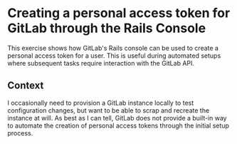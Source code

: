 # Creating a personal access token for GitLab through the Rails Console

This exercise shows how GitLab's Rails console can be used to create a personal access token for a user. This is useful during automated setups where subsequent tasks require interaction with the GitLab API.

## Context

I occasionally need to provision a GitLab instance locally to test
configuration changes, but want to be able to scrap and recreate the instance at will. As best as I can tell, GitLab does not provide a
built-in way to automate the creation of personal access tokens through the initial setup process.
